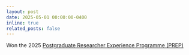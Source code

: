```yaml
---
layout: post
date: 2025-05-01 00:00:00-0400
inline: true
related_posts: false
---
```


Won the 2025 [Postgraduate Researcher Experience Programme (PREP)](https://students.sheffield.ac.uk/careers/researchers/prep)
